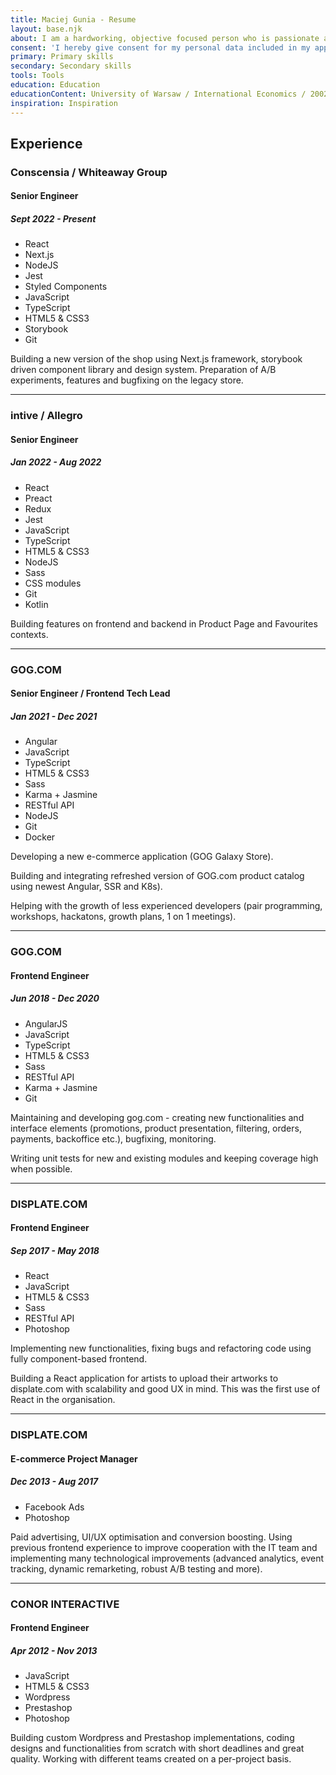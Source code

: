 ```yaml
---
title: Maciej Gunia - Resume
layout: base.njk
about: I am a hardworking, objective focused person who is passionate about his work. Having experience in both frontend development as well as bussines/management, I feel like I can better understand my role in solving problems and providing solutions. I am constantly looking for new technologies, tools or just tricks that will help me do my job better. I always try to keep my mind open and think out of the box.
consent: 'I hereby give consent for my personal data included in my application to be processed for the purposes of the recruitment process under the Personal Data Protection Act as of 29 August 1997, consolidated text: Journal of Laws 2016, item 922 as amended.'
primary: Primary skills
secondary: Secondary skills
tools: Tools
education: Education
educationContent: University of Warsaw / International Economics / 2002 - 2007
inspiration: Inspiration
---
```


## Experience

### Conscensia / Whiteaway Group

#### Senior Engineer

##### Sept 2022 - Present

- React
- Next.js
- NodeJS
- Jest
- Styled Components
- JavaScript
- TypeScript
- HTML5 & CSS3
- Storybook
- Git

Building a new version of the shop using Next.js framework, storybook driven component library and design system. Preparation of A/B experiments, features and bugfixing on the legacy store.

---

### intive / Allegro

#### Senior Engineer

##### Jan 2022 - Aug 2022

- React
- Preact
- Redux
- Jest
- JavaScript
- TypeScript
- HTML5 & CSS3
- NodeJS
- Sass
- CSS modules
- Git
- Kotlin

Building features on frontend and backend in Product Page and Favourites contexts.

---

### GOG.COM

#### Senior Engineer / Frontend Tech Lead

##### Jan 2021 - Dec 2021

- Angular
- JavaScript
- TypeScript
- HTML5 & CSS3
- Sass
- Karma + Jasmine
- RESTful API
- NodeJS
- Git
- Docker

Developing a new e-commerce application (GOG Galaxy Store).

Building and integrating refreshed version of GOG.com product catalog using newest Angular, SSR and K8s).

Helping with the growth of less experienced developers (pair programming, workshops, hackatons, growth plans, 1 on 1 meetings).

---

### GOG.COM

#### Frontend Engineer

##### Jun 2018 - Dec 2020

- AngularJS
- JavaScript
- TypeScript
- HTML5 & CSS3
- Sass
- RESTful API
- Karma + Jasmine
- Git

Maintaining and developing gog.com - creating new functionalities and interface elements (promotions, product presentation, filtering, orders, payments, backoffice etc.), bugfixing, monitoring.

Writing unit tests for new and existing modules and keeping coverage high when possible.

---

### DISPLATE.COM

#### Frontend Engineer

##### Sep 2017 - May 2018

- React
- JavaScript
- HTML5 & CSS3
- Sass
- RESTful API
- Photoshop

Implementing new functionalities, fixing bugs and refactoring code using fully component-based frontend.

Building a React application for artists to upload their artworks to displate.com with scalability and good UX in mind. This was the first use of React in the organisation.

---

### DISPLATE.COM

#### E-commerce Project Manager

##### Dec 2013 - Aug 2017

- Facebook Ads
- Photoshop

Paid advertising, UI/UX optimisation and conversion boosting. Using previous frontend experience to improve cooperation with the IT team and implementing many technological improvements (advanced analytics, event tracking, dynamic remarketing, robust A/B testing and more).

---

### CONOR INTERACTIVE

#### Frontend Engineer

##### Apr 2012 - Nov 2013

- JavaScript
- HTML5 & CSS3
- Wordpress
- Prestashop
- Photoshop

Building custom Wordpress and Prestashop implementations, coding designs and functionalities from scratch with short deadlines and great quality. Working with different teams created on a per-project basis.
